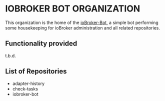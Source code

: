 # IOBROKER BOT ORGANIZATION

This organization is the home of the [ioBroker-Bot](https://github.com/ioBroker-Bot), a simple bot performing some housekeeping for ioBroker administration and all related repositories.

## Functionality provided

t.b.d.

## List of Repositories

- adapter-history
- check-tasks
- iobroker-bot
